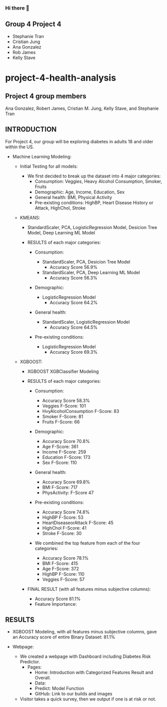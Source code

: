 ### Hi there 👋

## Group 4 Project 4
 * Stephanie Tran
 * Cristian Jung
 * Ana Gonzalez
 * Rob James
 * Kelly Stave 
 
# project-4-health-analysis

## Project 4 group members
Ana Gonzalez, Robert James, Cristian M. Jung, Kelly Stave, and Stephanie Tran

## INTRODUCTION

For Project 4, our group will be exploring diabetes in adults 18 and older within the US.
* Machine Learning Modeling:
	* Initial Testing for all models:
		* We first decided to break up the dataset into 4 major categories:
			* Consumption: Veggies, Heavy Alcohol Consumption, Smoker, Fruits
			* Demographic: Age, Income, Education, Sex
			* General health: BMI, Physical Activity
			* Pre-existing conditions: HighBP, Heart Disease History or Attack, HighChol, Stroke
	* KMEANS:
		* StandardScaler, PCA, LogisticRegression Model, Desicion Tree Model, Deep Learning ML Model
		* RESULTS of each major categories:
			
			* Consumption:
				* StandardScaler, PCA, Desicion Tree Model
					* Accuracy Score 56.9%
				* StandardScaler, PCA, Deep Learning ML Model
					* Accuracy Score 56.3%
			
			* Demographic:
				* LogisticRegression Model
					* Accuracy Score 64.2%
			
			* General health:
				* StandardScaler, LogisticRegression Model
					* Accuracy Score 64.5%
			
			* Pre-existing conditions:
				* LogisticRegression Model
					* Accuracy Score 69.3%
	
	
	* XGBOOST:
		* XGBOOST XGBClassifier Modeling	
		* RESULTS of each major categories:
			
			
			* Consumption:
				* Accuracy Score 58.3%
				* Veggies F-Score: 101
				* HvyAlcoholConsumption F-Score: 83
				* Smoker F-Score: 81
				* Fruits F-Score: 66
			
			* Demographic:
				* Accuracy Score 70.8%
				* Age F-Score: 361
				* Income F-Score: 259
				* Education F-Score: 173
				* Sex F-Score: 110
			
			* General health:
				* Accuracy Score 69.8%
				* BMI F-Score: 717
				* PhysActivity: F-Score 47
			
			* Pre-existing conditions:
				* Accuracy Score 74.8%
				* HighBP F-Score: 53
				* HeartDiseaseorAttack F-Score: 45
				* HighChol F-Score: 41
				* Stroke F-Score: 30
			
			* We combined the top feature from each of the four categories:
				* Accuracy Score 78.1%
				* BMI F-Score: 415
				* Age F-Score: 372
				* HighBP F-Score: 110
				* Veggies F-Score: 57
		
		* FINAL RESULT (with all features minus subjective columns):
			* Accuracy Score 81.1%
			* Feature Importance:

## RESULTS
* XGBOOST Modeling, with all features minus subjective columns, gave an Accuracy score of entire Binary Dataset: 81.1%

* Webpage:
	* We created a webpage with Dashboard including Diabetes Risk Predictor.
		* Pages:
			* Home: Introduction with Categorized Features Result and Overall.
			* Data: 
			* Predict: Model Function
			* GitHub: Link to our builds and images
	* Visitor takes a quick survey, then we output if one is at risk or not.
